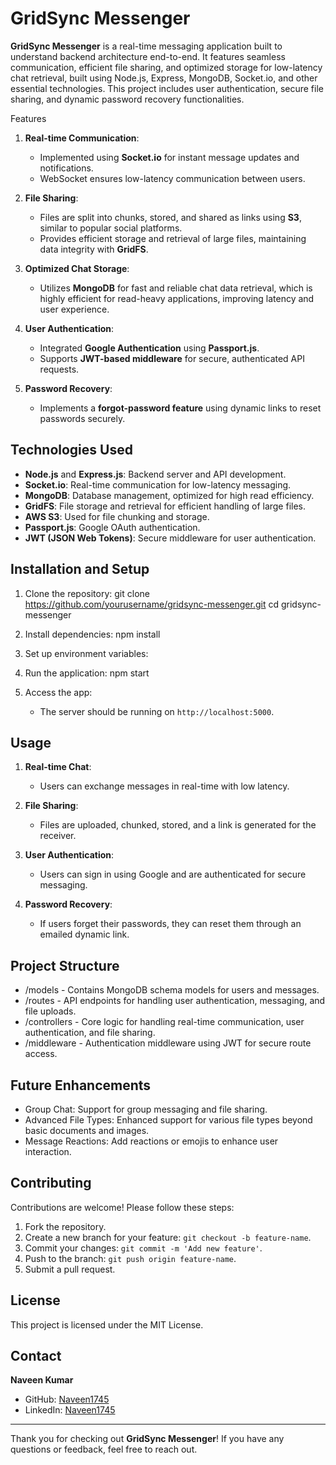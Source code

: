 # GridSync Messenger

**GridSync Messenger** is a real-time messaging application built to understand backend architecture end-to-end. It features seamless communication, efficient file sharing, 
and optimized storage for low-latency chat retrieval, built using Node.js, Express, MongoDB, Socket.io, and other essential technologies. This project includes user authentication, secure file sharing, and dynamic password recovery functionalities.

 Features

1. **Real-time Communication**: 
   - Implemented using **Socket.io** for instant message updates and notifications.
   - WebSocket ensures low-latency communication between users.

2. **File Sharing**: 
   - Files are split into chunks, stored, and shared as links using **S3**, similar to popular social platforms.
   - Provides efficient storage and retrieval of large files, maintaining data integrity with **GridFS**.

3. **Optimized Chat Storage**:
   - Utilizes **MongoDB** for fast and reliable chat data retrieval, which is highly efficient for read-heavy applications, improving latency and user experience.

4. **User Authentication**:
   - Integrated **Google Authentication** using **Passport.js**.
   - Supports **JWT-based middleware** for secure, authenticated API requests.
   
5. **Password Recovery**:
   - Implements a **forgot-password feature** using dynamic links to reset passwords securely.

## Technologies Used

- **Node.js** and **Express.js**: Backend server and API development.
- **Socket.io**: Real-time communication for low-latency messaging.
- **MongoDB**: Database management, optimized for high read efficiency.
- **GridFS**: File storage and retrieval for efficient handling of large files.
- **AWS S3**: Used for file chunking and storage.
- **Passport.js**: Google OAuth authentication.
- **JWT (JSON Web Tokens)**: Secure middleware for user authentication.

## Installation and Setup

1. Clone the repository:
   git clone https://github.com/yourusername/gridsync-messenger.git
   cd gridsync-messenger


2. Install dependencies: npm install


3. Set up environment variables:
     

4. Run the application: npm start
  

5. Access the app:
   - The server should be running on `http://localhost:5000`.

## Usage

1. **Real-time Chat**:
   - Users can exchange messages in real-time with low latency.
   
2. **File Sharing**:
   - Files are uploaded, chunked, stored, and a link is generated for the receiver.

3. **User Authentication**:
   - Users can sign in using Google and are authenticated for secure messaging.

4. **Password Recovery**:
   - If users forget their passwords, they can reset them through an emailed dynamic link.

## Project Structure

- /models - Contains MongoDB schema models for users and messages.
- /routes - API endpoints for handling user authentication, messaging, and file uploads.
- /controllers - Core logic for handling real-time communication, user authentication, and file sharing.
- /middleware - Authentication middleware using JWT for secure route access.

## Future Enhancements

- Group Chat: Support for group messaging and file sharing.
- Advanced File Types: Enhanced support for various file types beyond basic documents and images.
- Message Reactions: Add reactions or emojis to enhance user interaction.

## Contributing

Contributions are welcome! Please follow these steps:
1. Fork the repository.
2. Create a new branch for your feature: `git checkout -b feature-name`.
3. Commit your changes: `git commit -m 'Add new feature'`.
4. Push to the branch: `git push origin feature-name`.
5. Submit a pull request.

## License

This project is licensed under the MIT License.

## Contact

**Naveen Kumar**  
- GitHub: [Naveen1745](https://github.com/Naveen1745)  
- LinkedIn: [Naveen1745](https://linkedin.com/in/naveen1745)

---

Thank you for checking out **GridSync Messenger**! If you have any questions or feedback, feel free to reach out.
